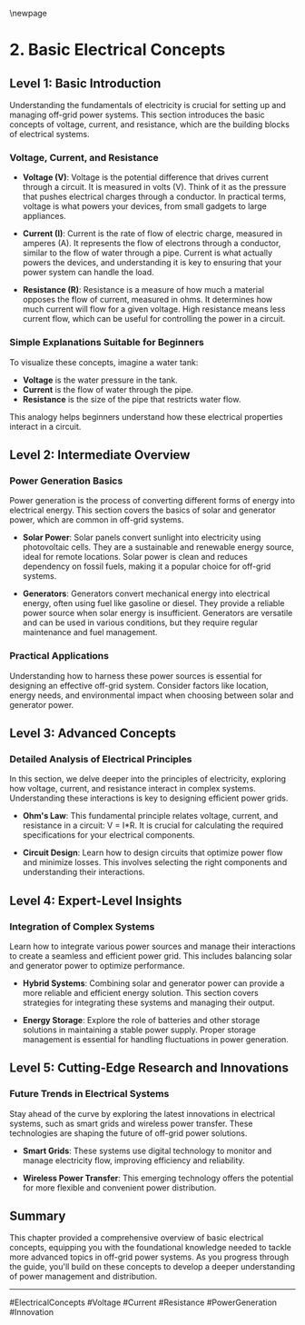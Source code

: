 \newpage
# 2. Basic Electrical Concepts

## Level 1: Basic Introduction

Understanding the fundamentals of electricity is crucial for setting up and managing off-grid power systems. This section introduces the basic concepts of voltage, current, and resistance, which are the building blocks of electrical systems.

### Voltage, Current, and Resistance

- **Voltage (V)**: Voltage is the potential difference that drives current through a circuit. It is measured in volts (V). Think of it as the pressure that pushes electrical charges through a conductor. In practical terms, voltage is what powers your devices, from small gadgets to large appliances.

- **Current (I)**: Current is the rate of flow of electric charge, measured in amperes (A). It represents the flow of electrons through a conductor, similar to the flow of water through a pipe. Current is what actually powers the devices, and understanding it is key to ensuring that your power system can handle the load.

- **Resistance (R)**: Resistance is a measure of how much a material opposes the flow of current, measured in ohms. It determines how much current will flow for a given voltage. High resistance means less current flow, which can be useful for controlling the power in a circuit.

### Simple Explanations Suitable for Beginners

To visualize these concepts, imagine a water tank:

- **Voltage** is the water pressure in the tank.
- **Current** is the flow of water through the pipe.
- **Resistance** is the size of the pipe that restricts water flow.

This analogy helps beginners understand how these electrical properties interact in a circuit.

## Level 2: Intermediate Overview

### Power Generation Basics

Power generation is the process of converting different forms of energy into electrical energy. This section covers the basics of solar and generator power, which are common in off-grid systems.

- **Solar Power**: Solar panels convert sunlight into electricity using photovoltaic cells. They are a sustainable and renewable energy source, ideal for remote locations. Solar power is clean and reduces dependency on fossil fuels, making it a popular choice for off-grid systems.

- **Generators**: Generators convert mechanical energy into electrical energy, often using fuel like gasoline or diesel. They provide a reliable power source when solar energy is insufficient. Generators are versatile and can be used in various conditions, but they require regular maintenance and fuel management.

### Practical Applications

Understanding how to harness these power sources is essential for designing an effective off-grid system. Consider factors like location, energy needs, and environmental impact when choosing between solar and generator power.

## Level 3: Advanced Concepts

### Detailed Analysis of Electrical Principles

In this section, we delve deeper into the principles of electricity, exploring how voltage, current, and resistance interact in complex systems. Understanding these interactions is key to designing efficient power grids.

- **Ohm's Law**: This fundamental principle relates voltage, current, and resistance in a circuit: V = I*R. It is crucial for calculating the required specifications for your electrical components.

- **Circuit Design**: Learn how to design circuits that optimize power flow and minimize losses. This involves selecting the right components and understanding their interactions.

## Level 4: Expert-Level Insights

### Integration of Complex Systems

Learn how to integrate various power sources and manage their interactions to create a seamless and efficient power grid. This includes balancing solar and generator power to optimize performance.

- **Hybrid Systems**: Combining solar and generator power can provide a more reliable and efficient energy solution. This section covers strategies for integrating these systems and managing their output.

- **Energy Storage**: Explore the role of batteries and other storage solutions in maintaining a stable power supply. Proper storage management is essential for handling fluctuations in power generation.

## Level 5: Cutting-Edge Research and Innovations

### Future Trends in Electrical Systems

Stay ahead of the curve by exploring the latest innovations in electrical systems, such as smart grids and wireless power transfer. These technologies are shaping the future of off-grid power solutions.

- **Smart Grids**: These systems use digital technology to monitor and manage electricity flow, improving efficiency and reliability.

- **Wireless Power Transfer**: This emerging technology offers the potential for more flexible and convenient power distribution.

## Summary

This chapter provided a comprehensive overview of basic electrical concepts, equipping you with the foundational knowledge needed to tackle more advanced topics in off-grid power systems. As you progress through the guide, you'll build on these concepts to develop a deeper understanding of power management and distribution.

---

#ElectricalConcepts #Voltage #Current #Resistance #PowerGeneration #Innovation
